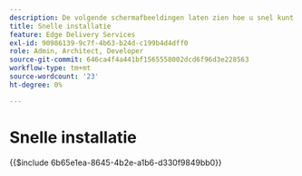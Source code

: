 ```yaml
---
description: De volgende schermafbeeldingen laten zien hoe u snel kunt configureren om inhoud te leveren. De essentiële instellingen worden gemarkeerd met een rode cirkel.
title: Snelle installatie
feature: Edge Delivery Services
exl-id: 90986139-9c7f-4b63-b24d-c199b4d4dff0
role: Admin, Architect, Developer
source-git-commit: 646ca4f4a441bf1565558002dcd6f96d3e228563
workflow-type: tm+mt
source-wordcount: '23'
ht-degree: 0%

---
```


# Snelle installatie

{{$include 6b65e1ea-8645-4b2e-a1b6-d330f9849bb0}}
